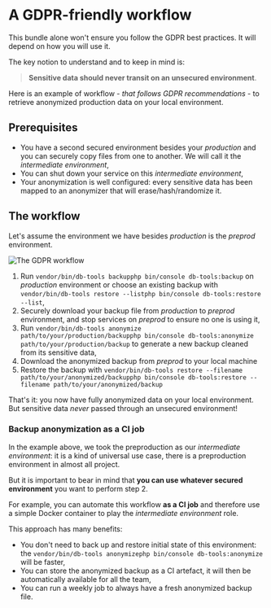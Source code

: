 
# A GDPR-friendly workflow

This bundle alone won't ensure you follow the GDPR best practices.
It will depend on how you will use it.

The key notion to understand and to keep in mind is:

> **Sensitive data should never transit on an unsecured environment**.

Here is an example of workflow - *that follows GDPR recommendations* - to retrieve anonymized
production data on your local environment.

## Prerequisites

* You have a second secured environment besides your *production*
  and you can securely copy files from one to another. We will call
  it the *intermediate environment*,
* You can shut down your service on this *intermediate environment*,
* Your anonymization is well configured: every sensitive data has been
  mapped to an anonymizer that will erase/hash/randomize it.

## The workflow

Let's assume the environment we have besides *production* is the *preprod* environment.

![The GDPR workflow](/gdpr-workflow.gif)

1. Run <span class="standalone">`vendor/bin/db-tools backup`</span><span class="symfony">`php bin/console db-tools:backup`</span> on *production* environment or
   choose an existing backup with <span class="standalone">`vendor/bin/db-tools restore --list`</span><span class="symfony">`php bin/console db-tools:restore --list`</span>,
2. Securely download your backup file from *production* to *preprod* environment,
   and stop services on *preprod* to ensure no one is using it,
3. Run <span class="standalone">`vendor/bin/db-tools anonymize path/to/your/production/backup`</span><span class="symfony">`php bin/console db-tools:anonymize path/to/your/production/backup`</span> to generate
   a new backup cleaned from its sensitive data,
4. Download the anonymized backup from *preprod* to your local machine
5. Restore the backup with <span class="standalone">`vendor/bin/db-tools restore --filename path/to/your/anonymized/backup`</span><span class="symfony">`php bin/console db-tools:restore --filename path/to/your/anonymized/backup`</span>

That's it: you now have fully anonymized data on your local environment. But sensitive
data *never* passed through an unsecured environment!

### Backup anonymization as a CI job

In the example above, we took the preproduction as our *intermediate environment*: it is a kind
of universal use case, there is a preproduction environment in almost all project.

But it is important to bear in mind that **you can use whatever secured environment** you want to perform
step 2.

For example, you can automate this workflow **as a CI job** and therefore use a simple Docker container
to play the *intermediate environment* role.

This approach has many benefits:
* You don't need to back up and restore initial state of this environment:
  the <span class="standalone">`vendor/bin/db-tools anonymize`</span><span class="symfony">`php bin/console db-tools:anonymize`</span>
  will be faster,
* You can store the anonymized backup as a CI artefact, it will then be automatically available for
  all the team,
* You can run a weekly job to always have a fresh anonymized backup file.

